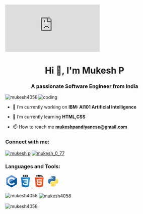 ![logo](https://github.com/Mukesh4058/Mukesh4058/blob/main/muke.pdf)
<h1 align="center">Hi 👋, I'm Mukesh P</h1>
<h3 align="center">A passionate Software Engineer from India</h3>

<img align="right" alt="coding" width="400" src="https://paradox.ba/paradox/wp-content/uploads/2019/10/4paradox-animation-min.gif">

<p align="left"> <img src="https://komarev.com/ghpvc/?username=mukesh4058&label=Profile%20views&color=0e75b6&style=flat" alt="mukesh4058" /> </p>

- 🔭 I’m currently working on **IBM: AI101 Artificial Intelligence**

- 🌱 I’m currently learning **HTML,CSS**

- 📫 How to reach me **mukeshpandiyancse@gmail.com**

<h3 align="left">Connect with me:</h3>
<p align="left">
<a href="https://www.linkedin.com/in/mukesh-p-7959ab28a/" target="blank"><img align="center" src="https://raw.githubusercontent.com/rahuldkjain/github-profile-readme-generator/master/src/images/icons/Social/linked-in-alt.svg" alt="mukesh p" height="30" width="40" /></a>
<a href="https://instagram.com/mukesh_0_77" target="blank"><img align="center" src="https://raw.githubusercontent.com/rahuldkjain/github-profile-readme-generator/master/src/images/icons/Social/instagram.svg" alt="mukesh_0_77" height="30" width="40" /></a>
</p>

<h3 align="left">Languages and Tools:</h3>
<p align="left"> <a href="https://www.cprogramming.com/" target="_blank" rel="noreferrer"> <img src="https://raw.githubusercontent.com/devicons/devicon/master/icons/c/c-original.svg" alt="c" width="40" height="40"/> </a> <a href="https://www.w3schools.com/css/" target="_blank" rel="noreferrer"> <img src="https://raw.githubusercontent.com/devicons/devicon/master/icons/css3/css3-original-wordmark.svg" alt="css3" width="40" height="40"/> </a> <a href="https://www.w3.org/html/" target="_blank" rel="noreferrer"> <img src="https://raw.githubusercontent.com/devicons/devicon/master/icons/html5/html5-original-wordmark.svg" alt="html5" width="40" height="40"/> </a> <a href="https://www.python.org" target="_blank" rel="noreferrer"> <img src="https://raw.githubusercontent.com/devicons/devicon/master/icons/python/python-original.svg" alt="python" width="40" height="40"/> </a> </p>

<p><img align="left" src="https://github-readme-stats.vercel.app/api/top-langs?username=mukesh4058&show_icons=true&locale=en&layout=compact" alt="mukesh4058" /></p>

<p>&nbsp;<img align="center" src="https://github-readme-stats.vercel.app/api?username=mukesh4058&show_icons=true&locale=en" alt="mukesh4058" /></p>

<p><img align="center" src="https://github-readme-streak-stats.herokuapp.com/?user=mukesh4058&" alt="mukesh4058" /></p>
